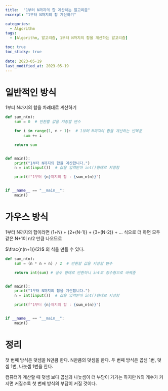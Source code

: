 ```yaml
---
title:  "1부터 N까지의 합 계산하는 알고리즘"
excerpt: "1부터 N까지의 합 계산하기"

categories:
  - Algorithm
tags:
  - [Algorithm, 알고리즘, 1부터 N까지의 합을 계산하는 알고리즘]

toc: true
toc_sticky: true
 
date: 2023-05-19
last_modified_at: 2023-05-19
---
```


# 일반적인 방식

1부터 N까지의 합을 차례대로 계산하기

```python
def sum_n(n):
    sum = 0  # 반환할 값을 저장할 변수

    for i in range(1, n + 1):  # 1부터 N까지의 합을 계산하는 반복문
        sum += i

    return sum


def main():
    print("1부터 N까지의 합을 계산합니다.")
    n = int(input())  # 값을 입력받아 int()형태로 저장함

    print(f"1부터 {n}까지의 합 : {sum_n(n)}")


if __name__ == "__main__":
    main()

```

# 가우스 방식

1부터 N까지의 합이라면 (1+N) + {2+(N-1)} + {3+(N-2)} + ... 식으로
더 하면 모두 같은 N+1이 n/2 만큼 나오므로

$\frac{n(n+1)}{2}$ 의 식을 만들 수 있다.

```python
def sum_n(n):
    sum = (n * n + n) / 2  # 반환할 값을 저장할 변수

    return int(sum) # 실수 형태로 반환하니 int로 정수형으로 바꿔줌


def main():
    print("1부터 N까지의 합을 계산합니다.")
    n = int(input())  # 값을 입력받아 int()형태로 저장함

    print(f"1부터 {n}까지의 합 : {sum_n(n)}")


if __name__ == "__main__":
    main()

```

# 정리

첫 번째 방식은 덧셈을 N만큼 한다. N만큼의 덧셈을 한다.
두 번째 방식은 곱셈 1번, 덧셈 1번, 나눗셈 1번을 한다.

컴퓨터가 계산할 때 덧셈 보다 곱셈과 나눗셈이 더 부담이 가기는 하지만
N의 개수가 커지면 커질수록 첫 번째 방식의 부담이 커질 것이다.
